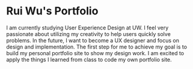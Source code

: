 # Rui Wu's Portfolio

I am currently studying User Experience Design at UW. I feel very passionate about utilizing my creativity to help users quickly solve problems. In the future, I want to become a UX designer and focus on design and implementation. The first step for me to achieve my goal is to build my personal portfolio site to show my design work. I am excited to apply the things I learned from class to code my own portfolio site.
